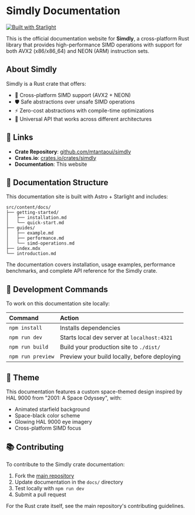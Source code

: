 # Simdly Documentation

[![Built with Starlight](https://astro.badg.es/v2/built-with-starlight/tiny.svg)](https://starlight.astro.build)

This is the official documentation website for **Simdly**, a cross-platform Rust library that provides high-performance SIMD operations with support for both AVX2 (x86/x86_64) and NEON (ARM) instruction sets.

## About Simdly

Simdly is a Rust crate that offers:
- 🚀 Cross-platform SIMD support (AVX2 + NEON)
- 🛡️ Safe abstractions over unsafe SIMD operations
- ⚡ Zero-cost abstractions with compile-time optimizations
- 🔧 Universal API that works across different architectures

## 🔗 Links

- **Crate Repository**: [github.com/mtantaoui/simdly](https://github.com/mtantaoui/simdly)
- **Crates.io**: [crates.io/crates/simdly](https://crates.io/crates/simdly)
- **Documentation**: This website

## 🚀 Documentation Structure

This documentation site is built with Astro + Starlight and includes:

```
src/content/docs/
├── getting-started/
│   ├── installation.md
│   └── quick-start.md
├── guides/
│   ├── example.md
│   ├── performance.md
│   └── simd-operations.md
├── index.mdx
└── introduction.md
```

The documentation covers installation, usage examples, performance benchmarks, and complete API reference for the Simdly crate.

## 🧞 Development Commands

To work on this documentation site locally:

| Command                   | Action                                           |
| :------------------------ | :----------------------------------------------- |
| `npm install`             | Installs dependencies                            |
| `npm run dev`             | Starts local dev server at `localhost:4321`      |
| `npm run build`           | Build your production site to `./dist/`          |
| `npm run preview`         | Preview your build locally, before deploying     |

## 🎨 Theme

This documentation features a custom space-themed design inspired by HAL 9000 from "2001: A Space Odyssey", with:
- Animated starfield background
- Space-black color scheme
- Glowing HAL 9000 eye imagery
- Cross-platform SIMD focus

## 📚 Contributing

To contribute to the Simdly crate documentation:
1. Fork the [main repository](https://github.com/mtantaoui/simdly)
2. Update documentation in the `docs/` directory
3. Test locally with `npm run dev`
4. Submit a pull request

For the Rust crate itself, see the main repository's contributing guidelines.
